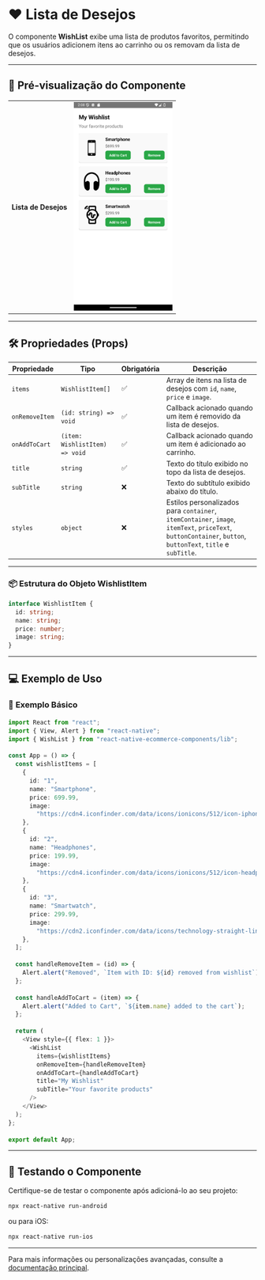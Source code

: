 # ❤️ **Lista de Desejos**

O componente **WishList** exibe uma lista de produtos favoritos, permitindo que os usuários adicionem itens ao carrinho ou os removam da lista de desejos.

---

## 📸 **Pré-visualização do Componente**

<table>
  <tr>
    <td><strong>Lista de Desejos</strong></td>
    <td><img src="../../Images/WishList.png" alt="WishList" width="200"/></td>
  </tr>
</table>

---

## 🛠️ **Propriedades (Props)**

| Propriedade    | Tipo                           | Obrigatória | Descrição                                                                                                                                                    |
| -------------- | ------------------------------ | ----------- | ------------------------------------------------------------------------------------------------------------------------------------------------------------ |
| `items`        | `WishlistItem[]`               | ✅          | Array de itens na lista de desejos com `id`, `name`, `price` e `image`.                                                                                      |
| `onRemoveItem` | `(id: string) => void`         | ✅          | Callback acionado quando um item é removido da lista de desejos.                                                                                             |
| `onAddToCart`  | `(item: WishlistItem) => void` | ✅          | Callback acionado quando um item é adicionado ao carrinho.                                                                                                   |
| `title`        | `string`                       | ✅          | Texto do título exibido no topo da lista de desejos.                                                                                                         |
| `subTitle`     | `string`                       | ❌          | Texto do subtítulo exibido abaixo do título.                                                                                                                 |
| `styles`       | `object`                       | ❌          | Estilos personalizados para `container`, `itemContainer`, `image`, `itemText`, `priceText`, `buttonContainer`, `button`, `buttonText`, `title` e `subTitle`. |

---

### 📦 **Estrutura do Objeto WishlistItem**

```ts
interface WishlistItem {
  id: string;
  name: string;
  price: number;
  image: string;
}
```

---

## 💻 **Exemplo de Uso**

### 📝 **Exemplo Básico**

```ts
import React from "react";
import { View, Alert } from "react-native";
import { WishList } from "react-native-ecommerce-components/lib";

const App = () => {
  const wishlistItems = [
    {
      id: "1",
      name: "Smartphone",
      price: 699.99,
      image:
        "https://cdn4.iconfinder.com/data/icons/ionicons/512/icon-iphone-256.png",
    },
    {
      id: "2",
      name: "Headphones",
      price: 199.99,
      image:
        "https://cdn4.iconfinder.com/data/icons/ionicons/512/icon-headphone-256.png",
    },
    {
      id: "3",
      name: "Smartwatch",
      price: 299.99,
      image:
        "https://cdn2.iconfinder.com/data/icons/technology-straight-line/128/SVG_LINE_TECHNOLOGY-03-256.png",
    },
  ];

  const handleRemoveItem = (id) => {
    Alert.alert("Removed", `Item with ID: ${id} removed from wishlist`);
  };

  const handleAddToCart = (item) => {
    Alert.alert("Added to Cart", `${item.name} added to the cart`);
  };

  return (
    <View style={{ flex: 1 }}>
      <WishList
        items={wishlistItems}
        onRemoveItem={handleRemoveItem}
        onAddToCart={handleAddToCart}
        title="My Wishlist"
        subTitle="Your favorite products"
      />
    </View>
  );
};

export default App;
```

---

## 🧪 **Testando o Componente**

Certifique-se de testar o componente após adicioná-lo ao seu projeto:

```sh
npx react-native run-android
```

ou para iOS:

```sh
npx react-native run-ios
```

---

Para mais informações ou personalizações avançadas, consulte a [documentação principal](../../README.md).
